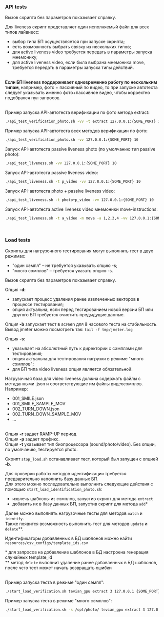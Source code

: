 ### API tests
Вызов скрипта без параметров показывает справку.

Для liveness скрипт представляет один исполняемый файл для всех типов лайвнесс:
- выбор типа БП осуществляется при запуске скрипта;
- есть возможность выбрать связку из нескольких типов;
- для active liveness video требуется передать в параметры запуска мнемонику;
- для active liveness video, если была выбрана мнемоника move, требуется передать в параметры запуска типы действий.

<br>**Если БП liveness поддерживает одновременно работу по нескольким типам**, например, фото + пассивный по видео, то при запуске автотеста следует указывать именно фото+пассивное видео, чтобы корректно подобрался пул запросов.
  

<br>Пример запуска API-автотеста верификации по фото метода extract:
```bash
./api_test_verification_photo.sh -vv -t extract 127.0.0.1:{SOME_PORT} 10
```

Пример запуска API-автотеста всех методов верификации по фото:
```bash
./api_test_verification_photo.sh -vv 127.0.0.1:{SOME_PORT} 10
```

Запуск API-автотеста passive liveness photo (по умолчанию тип passive photo):
```bash
./api_test_liveness.sh -vv 127.0.0.1:{SOME_PORT} 10
```

Запуск API-автотеста passive liveness video:
```bash
./api_test_liveness.sh -t p_video -vv 127.0.0.1:{SOME_PORT} 10
```

Запуск API-автотеста photo + passive liveness video:
```bash
./api_test_liveness.sh -t photo+p_video -vv 127.0.0.1:{SOME_PORT} 10
```

Запуск API-автотеста active liveness video мнемоники move-instructions:
```bash
./api_test_liveness.sh -t a_video -m move -a 1,2,3,4 -vv 127.0.0.1:{SOME_PORT} 10
```
<br>

### Load tests
Скрипты для нагрузочного тестирования могут выполнять тест в двух режимах:
* "один сэмпл" – не требуется указывать опцию -s;
* "много сэмплов" – требуется указать опцию -s.

Вызов скрипта без параметров показывает справку.

Опция **-d**:
* запускает процесс удаления ранее извлеченных векторов в процессе тестирования;
* опция актуальна, если перед тестированием новой версии БП или другого БП требуется очистить предыдущие данные.

Опция **-b** запускает тест в screen для 8 часового теста на стабильность.
<br>Вывод jmeter можно посмотреть так: `tail -f tmp/jmeter.log`

Опция **-s**:
* указывает на абсолютный путь к директории с сэмплами для тестирования;
* опция актуальна для тестирования нагрузки в режиме "много сэмплов";
* для БП типа video liveness опция является обязательной.

Нагрузочная база для video liveness должна содержать файлы с метаданными .json и соответствующие им файлы видеосэмплов.
Например:
- 001_SMILE.json
- 001_SMILE_SAMPLE_MOV
- 002_TURN_DOWN.json
- 002_TURN_DOWN_SAMPLE_MOV
- ...

<br>Опция **-r** задает RAMP-UP период.
<br>Опция **-p** задает префикс.
<br>Опция **-t** указывает тип биопроцессора (sound/photo/video). Без опции, по умолчанию, тестируется photo.

Скрипт `stop_load.sh` останавливает тест, который был запущен с опцией **-b**.

Для проверки работы методов идентификации требуется предварительно наполнить базу данных БП.
<br>Для этого можно последовательно выполнить следующие действия с помощью `start_load_identification_photo.sh`:
- извлечь шаблоны из сэмплов, запустив скрипт для метода `extract`
- добавить их в базу данных БП, запустив скрипт для метода `add`*

Далее можно выполнять нагрузочные тесты для методов `match` и `identify`.
<br>Также появится возможность выполнить тест для методов `update` и `delete`**.

Идентификаторы добавленных в БД шаблонов можно найти `resources/csv_configs/template_ids.csv`

\* для запросов на добавление шаблонов в БД настроена генерация случайных template_id
<br>\*\* метод `delete` выполнит удаление ранее добавленных в БД шаблонов, после чего тест может начать возвращать ошибки

<br>Пример запуска теста в режиме "один сэмпл":
```bash
./start_load_verification.sh tevian_gpu extract 3 127.0.0.1 {SOME_PORT}
```

Пример запуска теста в режиме "много сэмплов":
```bash
./start_load_verification.sh -s /opt/photo/ tevian_gpu extract 3 127.0.0.1 {SOME_PORT}
```
